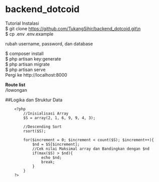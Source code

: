 # backend_dotcoid
Tutorial Instalasi<br>
    $ git clone https://github.com/TukangSihir/backend_dotcoid.git\n<br>
    $ cp .env .env.example<br>
        <p>rubah username, password, dan database</p>
    $ composer install<br>
    $ php artisan key:generate<br>
    $ php artisan migrate<br>
    $ php artisan serve<br>
    Pergi ke http://localhost:8000<br>
    
**Route list**<br>
/lowongan


##Logika dan Struktur Data

        <?php
            //Inisialisasi Array
            $S = array(2, 1, 6, 9, 9, 4, 3);

            //Descending Sort
            rsort($S);

            for($increment = 0; $increment < count($S); $increment++){
                $nd = $S[$increment];
                //Cek nilai Maksimal array dan Bandingkan dengan $nd
                if(max($S) > $nd){
                    echo $nd;
                    break;
                }
            }
        ?>
